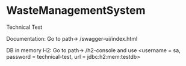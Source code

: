 # WasteManagementSystem
 Technical Test

Documentation: Go to path-> /swagger-ui/index.html

DB in memory H2: Go to path-> /h2-console and use <username = sa, password = technical-test, url = jdbc:h2:mem:testdb> 